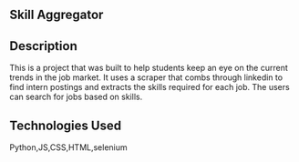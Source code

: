 ## Skill Aggregator


## Description
This is a project that was built to help students keep an eye on the current trends in the job market.
It uses a scraper that combs through linkedin to find intern postings and extracts the skills required for each job.
The users can search for jobs based on skills.

## Technologies Used
Python,JS,CSS,HTML,selenium
